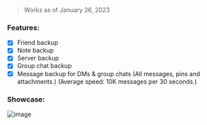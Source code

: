 > Works as of January 26, 2023

### Features:
- [x] Friend backup
- [x] Note backup
- [x] Server backup
- [x] Group chat backup
- [x] Message backup for DMs & group chats (All messages, pins and attachments.) (Average speed: 10K messages per 30 seconds.)

### Showcase:
![image](https://user-images.githubusercontent.com/109295864/210599720-5b4655ca-6798-417a-804b-570351c13396.png)
